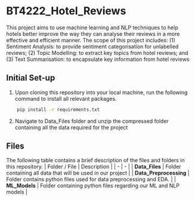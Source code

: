 # BT4222_Hotel_Reviews

This project aims to use machine learning and NLP techniques to help hotels better improve the way they can analyse their reviews in a more effective and efficient manner.
The scope of this project includes: (1) Sentiment Analysis: to provide sentiment categorisation for unlabelled reviews; (2) Topic Modelling: to extract key topics from hotel reviews; and (3) Text Summarisation: to encapsulate key information from hotel reviews

## Initial Set-up
1) Upon cloning this repository into your local machine, run the following command to install all relevant packages.
```bash
    pip install -r requirements.txt
```
2) Navigate to Data_Files folder and unzip the compressed folder containing all the data required for the project

## Files
The following table contains a brief description of the files and folders in this repository.
| Folder / File | Description |
| - | - |
| **Data_Files** | Folder containing all data that will be used in our project |
| **Data_Preprocessing** | Folder contains python files used for data preprocessing and EDA. | 
| **ML_Models** | Folder containing python files regarding our ML and NLP models |
